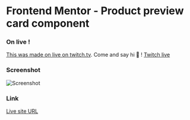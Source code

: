 # Frontend Mentor - Product preview card component

### On live !

[This was made on live on twitch.tv](https://www.twitch.tv/octavegraf). Come and say hi 👋 !
[Twitch live](./design/twitch.jpg)

### Screenshot

![Screenshot](screenshot.jpg)

### Link

[Live site URL]([https://octavegraf.github.io/qr-code-component-main/](https://octavegraf.github.io/product-preview-card-component-main/))
